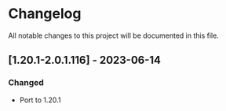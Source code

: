 # Changelog
All notable changes to this project will be documented in this file.

## [1.20.1-2.0.1.116] - 2023-06-14
### Changed
 - Port to 1.20.1